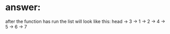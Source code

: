 # answer:
after the function has run the list will look like this: head -> 3 -> 1 -> 2 -> 4 -> 5 -> 6 -> 7
